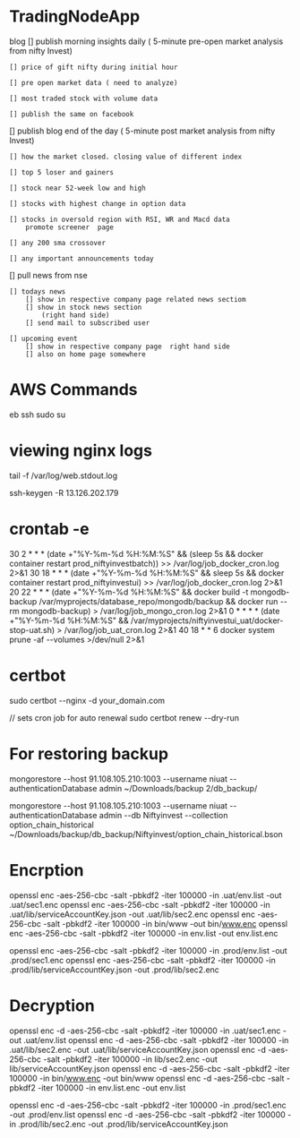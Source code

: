 # TradingNodeApp

blog
 [] publish  morning insights daily
    ( 5-minute pre-open market analysis from nifty Invest)
       
    [] price of gift nifty during initial hour  
    
    [] pre open market data ( need to analyze)
    
    [] most traded stock with volume data
    
    [] publish the same on facebook
    
    
    
 [] publish blog end of the day
    ( 5-minute post market analysis from nifty Invest)
    
    [] how the market closed. closing value of different index
    
    [] top 5 loser and gainers
    
    [] stock near 52-week low and high
    
    [] stocks with highest change in option data
    
    [] stocks in oversold region with RSI, WR and Macd data
        promote screener  page
        
    [] any 200 sma crossover
    
    [] any important announcements today
    
    
[] pull news from nse

    [] todays news 
        [] show in respective company page related news sectiom
        [] show in stock news section
            (right hand side)
        [] send mail to subscribed user
            
    [] upcoming event
        [] show in respective company page  right hand side
        [] also on home page somewhere
        

# AWS Commands
eb ssh
sudo su 

# viewing nginx logs
tail -f /var/log/web.stdout.log

ssh-keygen -R 13.126.202.179

# crontab -e 
30 2 * * *  (date +"\%Y-\%m-\%d \%H:\%M:\%S" && (sleep 5s &&  docker container restart prod_niftyinvestbatch))  >> /var/log/job_docker_cron.log 2>&1
30 18 * * *  (date +"\%Y-\%m-\%d \%H:\%M:\%S" && sleep 5s && docker container restart prod_niftyinvestui)  >> /var/log/job_docker_cron.log 2>&1
20 22 * * * (date +"\%Y-\%m-\%d \%H:\%M:\%S" && docker build -t mongodb-backup /var/myprojects/database_repo/mongodb/backup && docker run --rm mongodb-backup)  > /var/log/job_mongo_cron.log 2>&1
0 * * * * (date +"\%Y-\%m-\%d \%H:\%M:\%S" &&  /var/myprojects/niftyinvestui_uat/docker-stop-uat.sh) > /var/log/job_uat_cron.log 2>&1
40 18 * * 6 docker system prune -af --volumes >/dev/null 2>&1


# certbot
sudo certbot --nginx -d your_domain.com

// sets cron job for auto renewal
sudo certbot renew --dry-run


# For restoring backup
mongorestore --host 91.108.105.210:1003 --username niuat  --authenticationDatabase admin  ~/Downloads/backup 2/db_backup/

mongorestore --host 91.108.105.210:1003 --username niuat  --authenticationDatabase admin --db Niftyinvest --collection option_chain_historical ~/Downloads/backup/db_backup/Niftyinvest/option_chain_historical.bson


# Encrption

openssl enc -aes-256-cbc -salt -pbkdf2  -iter 100000 -in .uat/env.list -out .uat/sec1.enc
openssl enc -aes-256-cbc -salt -pbkdf2  -iter 100000 -in .uat/lib/serviceAccountKey.json -out .uat/lib/sec2.enc
openssl enc -aes-256-cbc -salt -pbkdf2  -iter 100000 -in bin/www -out bin/www.enc
openssl enc -aes-256-cbc -salt -pbkdf2  -iter 100000 -in env.list -out env.list.enc

openssl enc -aes-256-cbc -salt -pbkdf2  -iter 100000 -in .prod/env.list -out .prod/sec1.enc
openssl enc -aes-256-cbc -salt -pbkdf2  -iter 100000 -in .prod/lib/serviceAccountKey.json -out .prod/lib/sec2.enc

# Decryption
openssl enc -d -aes-256-cbc -salt -pbkdf2  -iter 100000 -in .uat/sec1.enc -out .uat/env.list
openssl enc -d -aes-256-cbc -salt -pbkdf2  -iter 100000 -in .uat/lib/sec2.enc -out .uat/lib/serviceAccountKey.json
openssl enc -d -aes-256-cbc -salt -pbkdf2  -iter 100000 -in lib/sec2.enc -out lib/serviceAccountKey.json
openssl enc -d -aes-256-cbc -salt -pbkdf2  -iter 100000 -in bin/www.enc -out bin/www
openssl enc -d -aes-256-cbc -salt -pbkdf2  -iter 100000 -in env.list.enc -out env.list

openssl enc -d -aes-256-cbc -salt -pbkdf2  -iter 100000 -in .prod/sec1.enc -out .prod/env.list
openssl enc -d -aes-256-cbc -salt -pbkdf2  -iter 100000 -in .prod/lib/sec2.enc -out .prod/lib/serviceAccountKey.json

    